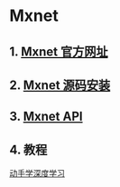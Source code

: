 # Mxnet
## 1. [Mxnet 官方网址](https://mxnet.incubator.apache.org/)

## 2. [Mxnet 源码安装](https://mxnet.apache.org/get_started/build_from_source)

## 3. [Mxnet API](https://mxnet.incubator.apache.org/api/python/docs/api/index.html)

## 4. 教程

[动手学深度学习](http://zh.d2l.ai/)